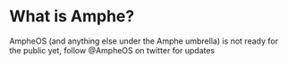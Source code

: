 # What is Amphe?

AmpheOS (and anything else under the Amphe umbrella) is not ready for the public yet, follow @AmpheOS on twitter for updates
